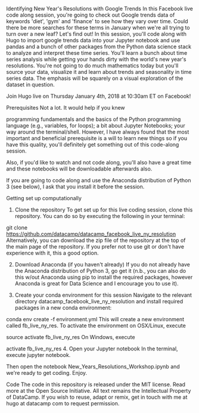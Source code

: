 Identifying New Year's Resolutions with Google Trends
In this Facebook live code along session, you're going to check out Google trends data of keywords 'diet', 'gym' and 'finance' to see how they vary over time. Could there be more searches for these terms in January when we're all trying to turn over a new leaf? Let's find out! In this session, you'll code along with Hugo to import google trends data into your Jupyter notebook and use pandas and a bunch of other packages from the Python data science stack to analyze and interpret these time series. You'll learn a bunch about time series analysis while getting your hands dirty with the world's new year's resolutions. You're not going to do much mathematics today but you'll source your data, visualize it and learn about trends and seasonality in time series data. The emphasis will be squarely on a visual exploration of the dataset in question.

Join Hugo live on Thursday January 4th, 2018 at 10:30am ET on Facebook!

Prerequisites
Not a lot. It would help if you knew

programming fundamentals and the basics of the Python programming language (e.g., variables, for loops);
a bit about Jupyter Notebooks;
your way around the terminal/shell.
However, I have always found that the most important and beneficial prerequisite is a will to learn new things so if you have this quality, you'll definitely get something out of this code-along session.

Also, if you'd like to watch and not code along, you'll also have a great time and these notebooks will be downloadable afterwards also.

If you are going to code along and use the Anaconda distribution of Python 3 (see below), I ask that you install it before the session.

Getting set up computationally
1. Clone the repository
To get set up for this live coding session, clone this repository. You can do so by executing the following in your terminal:

git clone https://github.com/datacamp/datacamp_facebook_live_ny_resolution
Alternatively, you can download the zip file of the repository at the top of the main page of the repository. If you prefer not to use git or don't have experience with it, this a good option.

2. Download Anaconda (if you haven't already)
If you do not already have the Anaconda distribution of Python 3, go get it (n.b., you can also do this w/out Anaconda using pip to install the required packages, however Anaconda is great for Data Science and I encourage you to use it).

3. Create your conda environment for this session
Navigate to the relevant directory datacamp_facebook_live_ny_resolution and install required packages in a new conda environment:

conda env create -f environment.yml
This will create a new environment called fb_live_ny_res. To activate the environment on OSX/Linux, execute

source activate fb_live_ny_res
On Windows, execute

activate fb_live_ny_res
4. Open your Jupyter notebook
In the terminal, execute jupyter notebook.

Then open the notebook New_Years_Resolutions_Workshop.ipynb and we're ready to get coding. Enjoy.

Code
The code in this repository is released under the MIT license. Read more at the Open Source Initiative. All text remains the Intellectual Property of DataCamp. If you wish to reuse, adapt or remix, get in touch with me at hugo at datacamp com to request permission.
